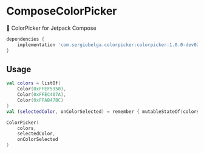 # ComposeColorPicker
🎨 ColorPicker for Jetpack Compose

```gradle
dependencies {
    implementation 'com.sergiobelga.colorpicker:colorpicker:1.0.0-dev02'
}
```

## Usage

```kotlin
val colors = listOf(
    Color(0xFFEF5350),
    Color(0xFFEC407A),
    Color(0xFFAB47BC)
)
val (selectedColor, onColorSelected) = remember { mutableStateOf(colors[0]) }

ColorPicker(
    colors,
    selectedColor,
    onColorSelected
)
```

